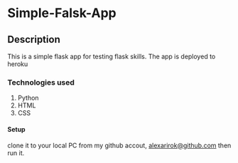 # Simple-Falsk-App
## Description 
This is a simple flask app for testing flask skills. The app is deployed to heroku
### Technologies used
1. Python
2. HTML
3. CSS
#### Setup
clone it to your local PC from my github accout, alexarirok@github.com then run it.
